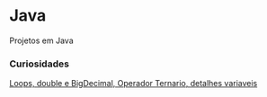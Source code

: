 # Java

Projetos em Java

### Curiosidades

[Loops, double e BigDecimal, Operador Ternario, detalhes variaveis](Java/Basic/src/xyz/infodata) 


